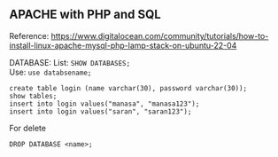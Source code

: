 ## APACHE with PHP and SQL
Reference: 
https://www.digitalocean.com/community/tutorials/how-to-install-linux-apache-mysql-php-lamp-stack-on-ubuntu-22-04  

DATABASE: 
List: ```SHOW DATABASES;```  
Use: ```use databsename;```

```
create table login (name varchar(30), password varchar(30));   
show tables;
insert into login values("manasa", "manasa123");  
insert into login values("saran", "saran123");  

```

For delete 

```
DROP DATABASE <name>;
```
